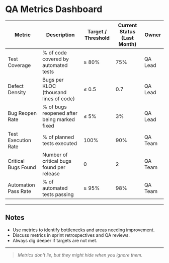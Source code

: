 <!--
START OF: qa-metrics.md
Purpose: Track and report quality metrics to evaluate software health and QA effectiveness.
Update Frequency: Monthly or after major releases.
Location: docs/qa/qa-metrics.md
-->

# QA Metrics Dashboard

| Metric               | Description                                 | Target / Threshold | Current Status (Last Month) | Owner   |
|----------------------|---------------------------------------------|--------------------|-----------------------------|---------|
| Test Coverage        | % of code covered by automated tests        | ≥ 80%              | 75%                         | QA Lead |
| Defect Density       | Bugs per KLOC (thousand lines of code)      | ≤ 0.5              | 0.7                         | QA Lead |
| Bug Reopen Rate      | % of bugs reopened after being marked fixed | ≤ 5%               | 3%                          | QA Lead |
| Test Execution Rate  | % of planned tests executed                 | 100%               | 90%                         | QA Team |
| Critical Bugs Found  | Number of critical bugs found per release   | 0                  | 2                           | QA Team |
| Automation Pass Rate | % of automated tests passing                | ≥ 95%              | 98%                         | QA Team |

---

## Notes

- Use metrics to identify bottlenecks and areas needing improvement.
- Discuss metrics in sprint retrospectives and QA reviews.
- Always dig deeper if targets are not met.

---

> *Metrics don't lie, but they might hide when you ignore them.*

<!-- END OF: qa-metrics.md -->
